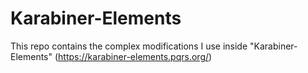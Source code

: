 # Karabiner-Elements
This repo contains the complex modifications I use inside "Karabiner-Elements" (https://karabiner-elements.pqrs.org/)
